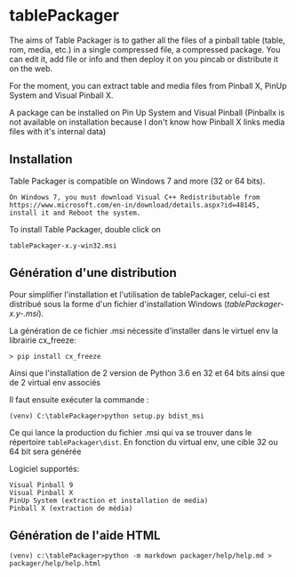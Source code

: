# tablePackager
The aims of Table Packager is to gather all the files of a pinball table (table, rom, media, etc.) 
in a single compressed file, a compressed package. You can edit it, add file or info and then 
deploy it on you pincab or distribute it on the web.</p>
<p>For the moment, you can extract table and media files from Pinball X, PinUp System and Visual Pinball X.</p>
<p>A package can be installed on Pin Up System and Visual Pinball (Pinballx is not available on installation
because I don't know how Pinball X links media files with it's internal data)
     
## <a name="Installation"></a>Installation


Table Packager is compatible on Windows 7 and more (32 or 64 bits). 

    On Windows 7, you must download Visual C++ Redistributable from 
    https://www.microsoft.com/en-in/download/details.aspx?id=48145, 
    install it and Reboot the system.

To install Table Packager, double click on 

    tablePackager-x.y-win32.msi
    
    
Génération d'une distribution
-----------------------------

Pour simplifier l'installation et l'utilisation de tablePackager, celui-ci 
est distribué sous la forme d'un fichier d'installation Windows (_tablePackager-x.y-<arch>.msi_).

La génération de ce fichier .msi nécessite d'installer dans le virtuel env la librairie cx_freeze:

    > pip install cx_freeze

Ainsi que l'installation de 2 version de Python 3.6 en 32 et 64 bits ainsi que de 2 virtual
env associés

Il faut ensuite exécuter la commande :
    
    (venv) C:\tablePackager>python setup.py bdist_msi
    
Ce qui lance la production du fichier .msi qui va se trouver dans le répertoire `tablePackager\dist`.
En fonction du virtual env, une cible 32 ou 64 bit sera générée
    
    
Logiciel supportés:

    Visual Pinball 9
    Visual Pinball X
    PinUp System (extraction et installation de media)
    Pinball X (extraction de média)
   
Génération de l'aide HTML
-------------------------

    (venv) c:\tablePackager>python -m markdown packager/help/help.md > packager/help/help.html


